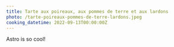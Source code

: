 ```yaml
---
title: Tarte aux poireaux, aux pommes de terre et aux lardons
photo: /tarte-poireaux-pommes-de-terre-lardons.jpeg
cooking_datetime: 2022-09-13T00:00:00Z
---
```


Astro is so cool!
